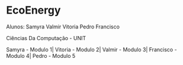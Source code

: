 # EcoEnergy
 Alunos: Samyra Valmir Vitoria Pedro Francisco
 
 Ciências Da Computação - UNIT

 Samyra - Modulo 1|
 Vitoria - Modulo 2|
 Valmir - Modulo 3|
 Francisco  - Modulo 4|
 Pedro - Modulo 5
